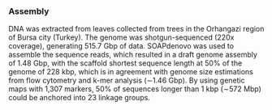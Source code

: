 ### Assembly

DNA was extracted from leaves collected from trees in the Orhangazi
region of Bursa city (Turkey). The genome was shotgun-sequenced (220x
coverage), generating 515.7 Gbp of data. SOAPdenovo was used to assemble
the sequence reads, which resulted in a draft genome assembly of 1.48
Gbp, with the scaffold shortest sequence length at 50% of the genome of
228 kbp, which is in agreement with genome size estimations from flow
cytometry and k-mer analysis (∼1.46 Gbp). By using genetic maps with
1,307 markers, 50% of sequences longer than 1 kbp (∼572 Mbp) could be
anchored into 23 linkage groups.

